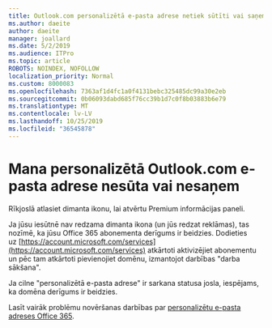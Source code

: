 ```yaml
---
title: Outlook.com personalizētā e-pasta adrese netiek sūtīti vai saņemti
ms.author: daeite
author: daeite
manager: joallard
ms.date: 5/2/2019
ms.audience: ITPro
ms.topic: article
ROBOTS: NOINDEX, NOFOLLOW
localization_priority: Normal
ms.custom: 8000083
ms.openlocfilehash: 7363af1d4fc1a0f4131bebc325485dc99a30e2eb
ms.sourcegitcommit: 0b06093dabd685f76cc39b1d7c0f8b03883b6e79
ms.translationtype: MT
ms.contentlocale: lv-LV
ms.lasthandoff: 10/25/2019
ms.locfileid: "36545878"
---
```

# <a name="my-personalized-outlookcom-email-address-isnt-sending-or-receiving"></a>Mana personalizētā Outlook.com e-pasta adrese nesūta vai nesaņem

Rīkjoslā atlasiet dimanta ikonu, lai atvērtu Premium informācijas paneli.

Ja jūsu iesūtnē nav redzama dimanta ikona (un jūs redzat reklāmas), tas nozīmē, ka jūsu Office 365 abonementa derīgums ir beidzies. Dodieties uz [https://account.microsoft.com/services](https://account.microsoft.com/services) atkārtoti aktivizējiet abonementu un pēc tam atkārtoti pievienojiet domēnu, izmantojot darbības "darba sākšana".

Ja cilne "personalizētā e-pasta adrese" ir sarkana statusa josla, iespējams, ka domēna derīgums ir beidzies.

Lasīt vairāk problēmu novēršanas darbības par [personalizētu e-pasta adreses Office 365](https://support.office.com/article/75416a58-b225-4c02-8c07-8979403b427b?wt.mc_id=Office_Outlook_com_Alchemy).